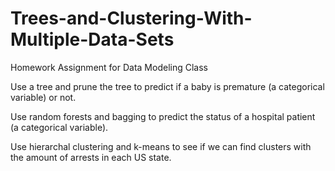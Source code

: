 # Trees-and-Clustering-With-Multiple-Data-Sets
 
Homework Assignment for Data Modeling Class

Use a tree and prune the tree to predict if a baby is premature (a categorical variable) or not.

Use random forests and bagging to predict the status of a hospital patient (a categorical variable).

Use hierarchal clustering and k-means to see if we can find clusters with the amount of arrests in each US state.